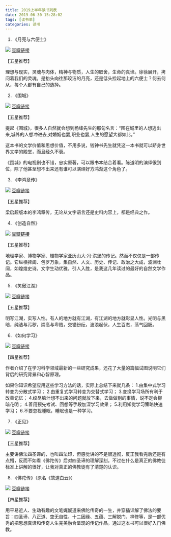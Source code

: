 ```yaml
---
title: 2019上半年读书列表
date: 2019-06-30 15:28:02
tags: [读书单]
categories: 读书
---
```


1. 《月亮与六便士》

![](https://img1.doubanio.com/view/subject/l/public/s29634528.jpg)
[豆瓣链接](https://book.douban.com/subject/26954760/)

【五星推荐】

理想与现实，灵魂与肉体，精神与物质，人生的取舍，生命的真谛。徐徐展开，拷问着我们的灵魂。是抬头向往那皎洁的月亮，还是低头捡起地上的六便士？何去何从，每个人都有自己的选择。

2. 《围城》

![](https://img3.doubanio.com/view/subject/l/public/s30011843.jpg)
[豆瓣链接](https://book.douban.com/subject/1464989/)

【五星推荐】

提起《围城》，很多人自然就会想到杨绛先生的那句名言：“围在城里的人想逃出来,城外的人想冲进去,对婚姻也罢,职业也罢,人生的愿望大都如此。”

这本书的文学价值和思想价值，不用多说，钱钟书先生就凭这一本书就可以跻身世界文学的殿堂，而且经久不衰。

《围城》的电视剧也不错，忠实原著，可以跟书本结合着看。陈道明的演绎很到位，除了他甚至想不出来还有谁可以演绎好方鸿渐这个角色了。

3. 《李鸿章传》

![](https://img3.doubanio.com/view/subject/l/public/s1061932.jpg)
[豆瓣链接](https://book.douban.com/subject/1076685/)

【五星推荐】

梁启超版本的李鸿章传，无论从文字语言还是史料内容上，都是经典之作。

4. 《创造自然》

![](https://img3.doubanio.com/view/subject/l/public/s29549031.jpg)
[豆瓣链接](https://book.douban.com/subject/27145016/)

【五星推荐】

地理学家、博物学家、植物学家亚历山大·冯·洪堡的传记。然而不仅仅是一部传记。它纵横捭阖、包罗万象，集自然、人文、历史、传记、政治之大成，波澜壮阔，如煌煌史诗。文字生动优雅，引人入胜，是我这几年读过的最好的自然文学作品。

5. 《笑傲江湖》

![](https://img3.doubanio.com/view/subject/l/public/s2157335.jpg)
[豆瓣链接](https://book.douban.com/subject/1002299/)

【五星推荐】

明写江湖，实写人性。有人的地方就有江湖，有江湖的地方就彰显人性。光明与黑暗，纯洁与污秽，崇高与卑贱，交错纷纭，波浪起伏，人生百态，荡气回肠。

6. 《如何学习》

![](https://img3.doubanio.com/view/subject/l/public/s29565755.jpg)
[豆瓣链接](https://book.douban.com/subject/27081766/)

【四星推荐】

作者介绍了在学习科学领域最新的一些研究成果，还花了大量的篇幅试图说明它们背后的研究背景和心智原理。

如果你知识希望应用这些学习方法的话，实际上总结下来就几条：
1.由集中式学习转变为分散式学习；
2.由重复式学习转变为交替式学习；
3.变换学习场所有利于改善记忆；
4.绞尽脑汁想不出来的问题就放下来，去做做别的事情，说不定会柳暗花明；
4.善用预先考试、回想等手段加深学习效果；
5.利用知觉学习策略快速学习；
6.不要忽视睡眠，睡眠也是一种学习。

7. 《正见》

![](https://img3.doubanio.com/view/subject/l/public/s29842105.jpg)
[豆瓣链接](https://book.douban.com/subject/25902141/)

【三星推荐】

主要讲佛法四圣谛的，也叫四法印，但感觉讲的不是很透彻，反正我看完后还是有点懵，反而不如看《佛陀传》后对四圣谛的理解深刻。不过在什么是真正的佛教徒标准上讲解的很好，让我对真正的佛教徒有了清楚的认识。


8. 《佛陀传》（原名《故道白云》）

![](https://img3.doubanio.com/view/subject/l/public/s27222380.jpg)
[豆瓣链接](https://book.douban.com/subject/25819842/)

【四星推荐】

用平易近人、生动有趣的文笔娓娓道来佛陀传奇的一生，并穿插详解了佛法的要旨：四圣谛、八正道、空无自性、十二因缘、五蕴、三解脱门、禅修等，是一部优秀的把思想真谛和传奇人生完美融合呈现的传记作品。通过这本书可以很好入门佛教。
